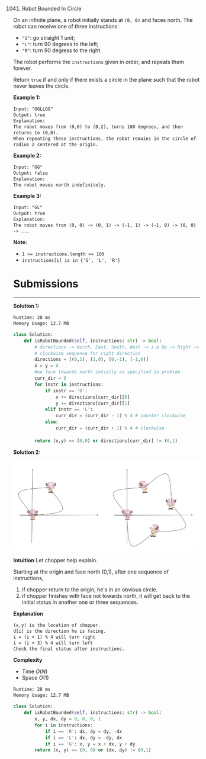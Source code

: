 1041. Robot Bounded In Circle

On an infinite plane, a robot initially stands at `(0, 0)` and faces north.  The robot can receive one of three instructions:

* `"G"`: go straight 1 unit;
* `"L"`: turn 90 degrees to the left;
* `"R"`: turn 90 degress to the right.

The robot performs the `instructions` given in order, and repeats them forever.

Return `true` if and only if there exists a circle in the plane such that the robot never leaves the circle.

 

**Example 1:**
```
Input: "GGLLGG"
Output: true
Explanation: 
The robot moves from (0,0) to (0,2), turns 180 degrees, and then returns to (0,0).
When repeating these instructions, the robot remains in the circle of radius 2 centered at the origin.
```

**Example 2:**
```
Input: "GG"
Output: false
Explanation: 
The robot moves north indefinitely.
```

**Example 3:**
```
Input: "GL"
Output: true
Explanation: 
The robot moves from (0, 0) -> (0, 1) -> (-1, 1) -> (-1, 0) -> (0, 0) -> ...
```

**Note:**

* `1 <= instructions.length <= 100`
* `instructions[i] is in {'G', 'L', 'R'}`

# Submissions
---
**Solution 1:**
```
Runtime: 28 ms
Memory Usage: 12.7 MB
```
```python
class Solution:
    def isRobotBounded(self, instructions: str) -> bool:
        # directions -> North, East, South, West -> i.e Up -> Right -> Down -> Left
        # clockwise sequence for right direction
        directions = [(0,1), (1,0), (0,-1), (-1,0)] 
        x = y = 0
        #we face towards north intially as specified in problem
        curr_dir = 0 
        for instr in instructions:
            if instr == 'G':
                x += directions[curr_dir][0]
                y += directions[curr_dir][1]
            elif instr == 'L':
                curr_dir = (curr_dir - 1) % 4 # counter clockwise
            else:
                curr_dir = (curr_dir + 1) % 4 # clockwise
            
        return (x,y) == (0,0) or directions[curr_dir] != (0,1) 
```

**Solution 2:**

![1041_1_1.png](img/1041_1_1.png)

**Intuition**
Let chopper help explain.

Starting at the origin and face north (0,1),
after one sequence of instructions,

1. if chopper return to the origin, he's in an obvious circle.
1. if chopper finishes with face not towards north,
it will get back to the initial status in another one or three sequences.

**Explanation**
```
(x,y) is the location of chopper.
d[i] is the direction he is facing.
i = (i + 1) % 4 will turn right
i = (i + 3) % 4 will turn left
Check the final status after instructions.
```

**Complexity**

* Time $O(N)$
* Space $O(1)$


```
Runtime: 28 ms
Memory Usage: 12.7 MB
```
```python
class Solution:
    def isRobotBounded(self, instructions: str) -> bool:
        x, y, dx, dy = 0, 0, 0, 1
        for i in instructions:
            if i == 'R': dx, dy = dy, -dx
            if i == 'L': dx, dy = -dy, dx
            if i == 'G': x, y = x + dx, y + dy
        return (x, y) == (0, 0) or (dx, dy) != (0,1)
```